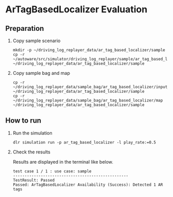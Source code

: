 # ArTagBasedLocalizer Evaluation

## Preparation

1. Copy sample scenario

   ```shell
   mkdir -p ~/driving_log_replayer_data/ar_tag_based_localizer/sample
   cp -r ~/autoware/src/simulator/driving_log_replayer/sample/ar_tag_based_localizer/scenario.yaml ~/driving_log_replayer_data/ar_tag_based_localizer/sample
   ```

2. Copy sample bag and map

   ```shell
   cp -r ~/driving_log_replayer_data/sample_bag/ar_tag_based_localizer/input_bag ~/driving_log_replayer_data/ar_tag_based_localizer/sample
   cp -r ~/driving_log_replayer_data/sample_bag/ar_tag_based_localizer/map ~/driving_log_replayer_data/ar_tag_based_localizer/sample
   ```

## How to run

1. Run the simulation

   ```shell
   dlr simulation run -p ar_tag_based_localizer -l play_rate:=0.5
   ```

2. Check the results

   Results are displayed in the terminal like below.

   ```shell
   test case 1 / 1 : use case: sample
   --------------------------------------------------
   TestResult: Passed
   Passed: ArTagBasedLocalizer Availability (Success): Detected 1 AR tags
   ```
